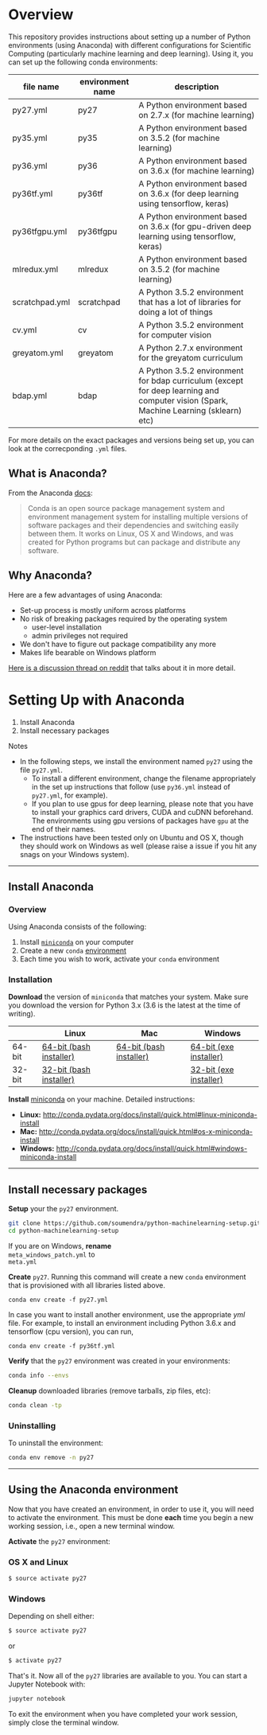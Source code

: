 # Overview

This repository provides instructions about setting up a number of Python environments (using Anaconda) with different configurations for Scientific Computing (particularly machine learning and deep learning). Using it, you can set up the following conda environments:

| file name | environment name | description |
|-----------|------------------|-------------|
|  py27.yml |   py27           | A Python environment based on 2.7.x (for machine learning) |
|  py35.yml |   py35           | A Python environment based on 3.5.2 (for machine learning) |
|  py36.yml |   py36           | A Python environment based on 3.6.x (for machine learning) |
|  py36tf.yml | py36tf         | A Python environment based on 3.6.x (for deep learning using tensorflow, keras) |
|  py36tfgpu.yml | py36tfgpu   | A Python environment based on 3.6.x (for gpu-driven deep learning using tensorflow, keras) |
| mlredux.yml | mlredux        | A Python environment based on 3.5.2 (for machine learning) |
| scratchpad.yml | scratchpad  | A Python 3.5.2 environment that has a lot of libraries for doing a lot of things |
| cv.yml         | cv          | A Python 3.5.2 environment for computer vision |
| greyatom.yml   | greyatom    | A Python 2.7.x environment for the greyatom curriculum |
| bdap.yml       | bdap        | A Python 3.5.2 environment for bdap curriculum (except for deep learning and computer vision (Spark, Machine Learning (sklearn) etc) |

For more details on the exact packages and versions being set up, you can look at the correcponding `.yml` files.

## What is Anaconda?

From the Anaconda [docs](http://conda.pydata.org/docs):

> Conda is an open source package management system and environment management system
for installing multiple versions of software packages and their dependencies and
switching easily between them. It works on Linux, OS X and Windows, and was created
for Python programs but can package and distribute any software.

## Why Anaconda?

Here are a few advantages of using Anaconda:

* Set-up process is mostly uniform across platforms
* No risk of breaking packages required by the operating system
    - user-level installation
    - admin privileges not required
* We don't have to figure out package compatibility any more
* Makes life bearable on Windows platform

[Here is a discussion thread on reddit](https://www.reddit.com/r/Python/comments/3t23vv/what_advantages_are_there_of_using_anaconda/) that talks about it in more detail.

# Setting Up with Anaconda

1. Install Anaconda
2. Install necessary packages

Notes
* In the following steps, we install the environment named `py27` using the file `py27.yml`.
    - To install a different environment, change the filename appropriately in the set up instructions that follow (use `py36.yml` instead of `py27.yml`, for example).
    - If you plan to use gpus for deep learning, please note that you have to install your graphics card drivers, CUDA and cuDNN beforehand. The environments using gpu versions of packages have `gpu` at the end of their names.
* The instructions have been tested only on Ubuntu and OS X, though they should work on Windows as well (please raise a issue if you hit any snags on your Windows system).

---

## Install Anaconda


### Overview

Using Anaconda consists of the following:

1. Install [`miniconda`](http://conda.pydata.org/miniconda.html) on your computer
2. Create a new `conda` [environment](http://conda.pydata.org/docs/using/envs.html)
3. Each time you wish to work, activate your `conda` environment


### Installation

**Download** the version of `miniconda` that matches your system. Make sure you download the version for Python 3.x (3.6 is the latest at the time of writing).

|        | Linux | Mac | Windows |
|--------|-------|-----|---------|
| 64-bit | [64-bit (bash installer)][lin64] | [64-bit (bash installer)][mac64] | [64-bit (exe installer)][win64]
| 32-bit | [32-bit (bash installer)][lin32] |  | [32-bit (exe installer)][win32]

[win64]: https://repo.continuum.io/miniconda/Miniconda3-latest-Windows-x86_64.exe
[win32]: https://repo.continuum.io/miniconda/Miniconda3-latest-Windows-x86.exe
[mac64]: https://repo.continuum.io/miniconda/Miniconda3-latest-MacOSX-x86_64.sh
[lin64]: https://repo.continuum.io/miniconda/Miniconda3-latest-Linux-x86_64.sh
[lin32]: https://repo.continuum.io/miniconda/Miniconda3-latest-Linux-x86.sh

**Install** [miniconda](http://conda.pydata.org/miniconda.html) on your machine. Detailed instructions:

- **Linux:** http://conda.pydata.org/docs/install/quick.html#linux-miniconda-install
- **Mac:** http://conda.pydata.org/docs/install/quick.html#os-x-miniconda-install
- **Windows:** http://conda.pydata.org/docs/install/quick.html#windows-miniconda-install


---

## Install necessary packages

**Setup** your the `py27` environment.

```sh
git clone https://github.com/soumendra/python-machinelearning-setup.git
cd python-machinelearning-setup
```

If you are on Windows, **rename**   
`meta_windows_patch.yml` to   
`meta.yml`

**Create** `py27`.  Running this command will create a new `conda` environment that is provisioned with all libraries listed above.
```
conda env create -f py27.yml
```

In case you want to install another environment, use the appropriate *yml* file. For example, to install an environment including Python 3.6.x and tensorflow (cpu version), you can run,
```
conda env create -f py36tf.yml
```


**Verify** that the `py27` environment was created in your environments:

```sh
conda info --envs
```

**Cleanup** downloaded libraries (remove tarballs, zip files, etc):

```sh
conda clean -tp
```

### Uninstalling

To uninstall the environment:

```sh
conda env remove -n py27
```

---


## Using the Anaconda environment

Now that you have created an environment, in order to use it, you will need to activate the environment. This must be done **each** time you begin a new working session, i.e., open a new terminal window.

**Activate** the `py27` environment:

### OS X and Linux
```sh
$ source activate py27
```

### Windows
Depending on shell either:
```sh
$ source activate py27
```

or

```sh
$ activate py27
```

That's it. Now all of the `py27` libraries are available to you. You can start a Jupyter Notebook with:

```sh
jupyter notebook
```

To exit the environment when you have completed your work session, simply close the terminal window.
